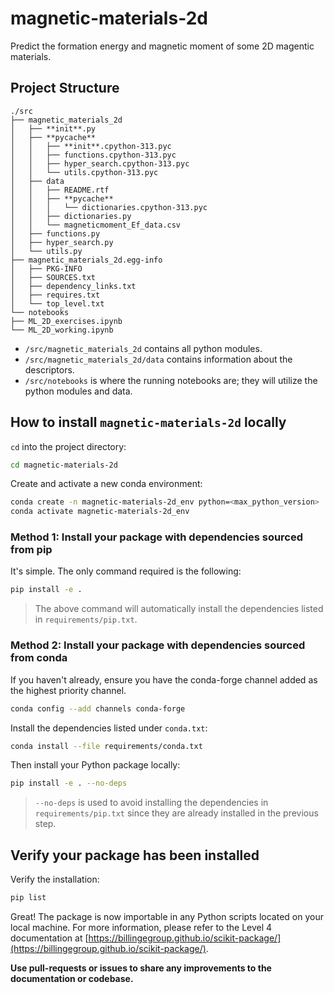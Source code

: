 # magnetic-materials-2d

Predict the formation energy and magnetic moment of some 2D magentic materials.

## Project Structure

```
./src
├── magnetic_materials_2d
│   ├── **init**.py
│   ├── **pycache**
│   │   ├── **init**.cpython-313.pyc
│   │   ├── functions.cpython-313.pyc
│   │   ├── hyper_search.cpython-313.pyc
│   │   └── utils.cpython-313.pyc
│   ├── data
│   │   ├── README.rtf
│   │   ├── **pycache**
│   │   │   └── dictionaries.cpython-313.pyc
│   │   ├── dictionaries.py
│   │   └── magneticmoment_Ef_data.csv
│   ├── functions.py
│   ├── hyper_search.py
│   └── utils.py
├── magnetic_materials_2d.egg-info
│   ├── PKG-INFO
│   ├── SOURCES.txt
│   ├── dependency_links.txt
│   ├── requires.txt
│   └── top_level.txt
└── notebooks
├── ML_2D_exercises.ipynb
└── ML_2D_working.ipynb
```

- `/src/magnetic_materials_2d` contains all python modules.
- `/src/magnetic_materials_2d/data` contains information about the descriptors.
- `/src/notebooks` is where the running notebooks are; they will utilize the python modules and data.

## How to install `magnetic-materials-2d` locally

`cd` into the project directory:

```bash
cd magnetic-materials-2d
```

Create and activate a new conda environment:

```bash
conda create -n magnetic-materials-2d_env python=<max_python_version>
conda activate magnetic-materials-2d_env
```

### Method 1: Install your package with dependencies sourced from pip

It's simple. The only command required is the following:

```bash
pip install -e .
```

> The above command will automatically install the dependencies listed in `requirements/pip.txt`.

### Method 2: Install your package with dependencies sourced from conda

If you haven't already, ensure you have the conda-forge channel added as the highest priority channel.

```bash
conda config --add channels conda-forge
```

Install the dependencies listed under `conda.txt`:

```bash
conda install --file requirements/conda.txt
```

Then install your Python package locally:

```bash
pip install -e . --no-deps
```

> `--no-deps` is used to avoid installing the dependencies in `requirements/pip.txt` since they are already installed in the previous step.

## Verify your package has been installed

Verify the installation:

```bash
pip list
```

Great! The package is now importable in any Python scripts located on your local machine. For more information, please refer to the Level 4 documentation at [https://billingegroup.github.io/scikit-package/](https://billingegroup.github.io/scikit-package/).

**Use pull-requests or issues to share any improvements to the documentation or codebase.**
